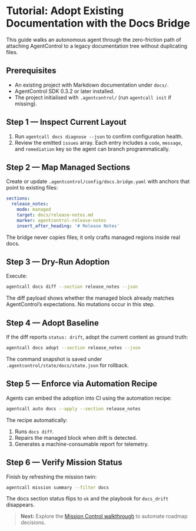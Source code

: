# Tutorial: Adopt Existing Documentation with the Docs Bridge

This guide walks an autonomous agent through the zero-friction path of attaching AgentControl to a legacy documentation tree without duplicating files.

## Prerequisites
- An existing project with Markdown documentation under `docs/`.
- AgentControl SDK 0.3.2 or later installed.
- The project initialised with `.agentcontrol/` (run `agentcall init` if missing).

## Step 1 — Inspect Current Layout
1. Run `agentcall docs diagnose --json` to confirm configuration health.
2. Review the emitted `issues` array. Each entry includes a `code`, `message`, and `remediation` key so the agent can branch programmatically.

## Step 2 — Map Managed Sections
Create or update `.agentcontrol/config/docs.bridge.yaml` with anchors that point to existing files:
```yaml
sections:
  release_notes:
    mode: managed
    target: docs/release-notes.md
    marker: agentcontrol-release-notes
    insert_after_heading: '# Release Notes'
```
The bridge never copies files; it only crafts managed regions inside real docs.

## Step 3 — Dry-Run Adoption
Execute:
```bash
agentcall docs diff --section release_notes --json
```
The diff payload shows whether the managed block already matches AgentControl’s expectations. No mutations occur in this step.

## Step 4 — Adopt Baseline
If the diff reports `status: drift`, adopt the current content as ground truth:
```bash
agentcall docs adopt --section release_notes --json
```
The command snapshot is saved under `.agentcontrol/state/docs/state.json` for rollback.

## Step 5 — Enforce via Automation Recipe
Agents can embed the adoption into CI using the automation recipe:
```bash
agentcall auto docs --apply --section release_notes
```
The recipe automatically:
1. Runs `docs diff`.
2. Repairs the managed block when drift is detected.
3. Generates a machine-consumable report for telemetry.

## Step 6 — Verify Mission Status
Finish by refreshing the mission twin:
```bash
agentcall mission summary --filter docs
```
The docs section status flips to `ok` and the playbook for `docs_drift` disappears.

> **Next:** Explore the [Mission Control walkthrough](./mission_control_walkthrough.md) to automate roadmap decisions.
